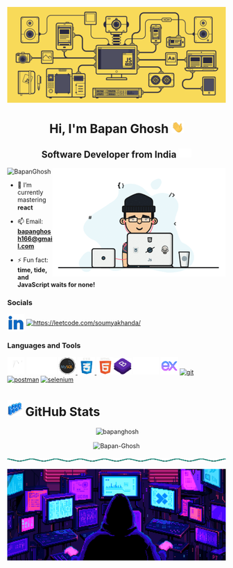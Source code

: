 [![MasterHead](https://raw.githubusercontent.com/SoumyaSagnik/images/main/banner.gif)]([https://soumyasagnik.io](https://raw.githubusercontent.com/Bapan-Ghosh/images/main/banner.gif))
<h1 align="center">Hi, I'm Bapan Ghosh <img src="https://raw.githubusercontent.com/SoumyaSagnik/images/main/hi.gif" width="28px" height="28px" alt="hi" /></h1>
<h2 align="center">Software Developer from India <img src="https://raw.githubusercontent.com/SoumyaSagnik/images/main/flag.gif" width="30px" height="21px" alt="flag" /></h2>
<img align="right" alt="coding" width="400" src="https://raw.githubusercontent.com/SoumyaSagnik/images/main/coder.gif" />

<p align="left"><img src="https://komarev.com/ghpvc/?username=Bapan-Ghosh&label=Profile%20views&color=0e75b6&style=flat" alt="BapanGhosh" /></p>

- 🌱 I’m currently mastering **react** <img src="https://raw.githubusercontent.com/SoumyaSagnik/images/main/react.gif" alt="react.js" width="17.5" height="15" />

- 📫 Email: **bapanghosh166@gmail.com** <img src="https://raw.githubusercontent.com/SoumyaSagnik/images/main/mail.gif" width="20px" alt="email" />


- ⚡ Fun fact: **time, tide, and JavaScript waits for none!**

<h3 align="left">Socials</h3>
<p align="left">
<a href="https://www.linkedin.com/in/bapan-ghosh166/" target="blank"><img align="center" src="https://raw.githubusercontent.com/SoumyaSagnik/images/main/linkedin.gif" alt="https://www.linkedin.com/in/bapan-ghosh166/" height="40" width="40" /></a>
<a href="https://leetcode.com/u/bapanghosh166/" target="blank"><img align="center" src="https://raw.githubusercontent.com/rahuldkjain/github-profile-readme-generator/master/src/images/icons/Social/leet-code.svg" alt="https://leetcode.com/soumyakhanda/" height="30" width="40" /></a>
</p>

<h3 align="left">Languages and Tools</h3>
<p align="left"><a href="https://developer.mozilla.org/en-US/docs/Web/JavaScript" target="_blank" rel="noreferrer"><img src="https://raw.githubusercontent.com/SoumyaSagnik/images/main/js.gif" alt="javascript" width="40" height="40" /></a> <a href="https://reactjs.org/" target="_blank" rel="noreferrer"><img src="https://raw.githubusercontent.com/SoumyaSagnik/images/main/react.gif" alt="react" width="40" height="40" /></a><a href="https://www.java.com" target="_blank" rel="noreferrer"><img src="https://raw.githubusercontent.com/SoumyaSagnik/images/main/java.gif" alt="java" width="30" height="40" /></a> <a href="https://www.mysql.com/" target="_blank" rel="noreferrer"><img src="https://raw.githubusercontent.com/SoumyaSagnik/images/main/mysequel.gif" alt="mysql" width="40" height="40" /></a><a href="https://www.w3schools.com/css/" target="_blank" rel="noreferrer"> <img src="https://raw.githubusercontent.com/SoumyaSagnik/images/main/css.gif" alt="css3" width="40" height="40"/> </a> <a href="https://www.w3.org/html/" target="_blank" rel="noreferrer"> <img src="https://raw.githubusercontent.com/SoumyaSagnik/images/main/html.gif" alt="html5" width="40" height="40" /></a><a href="https://getbootstrap.com/" target="_blank" rel="noreferrer"><img src="https://raw.githubusercontent.com/SoumyaSagnik/images/main/bootstrap.gif" alt="bootstrap" width="40" /></a> <a href="https://nodejs.org" target="_blank" rel="noreferrer"> <img src="https://raw.githubusercontent.com/SoumyaSagnik/images/main/node.js.gif" alt="nodejs" width="60" height="40" /></a> <a href="https://expressjs.com" target="_blank" rel="noreferrer"> <img src="https://raw.githubusercontent.com/SoumyaSagnik/images/main/express.js.png" alt="express" width="40" height="40" /></a> <a href="https://git-scm.com/" target="_blank" rel="noreferrer"> <img src="https://www.vectorlogo.zone/logos/git-scm/git-scm-icon.svg" alt="git" width="40" height="40" /></a>  <a href="https://postman.com" target="_blank" rel="noreferrer"><img src="https://www.vectorlogo.zone/logos/getpostman/getpostman-icon.svg" alt="postman" width="40" height="40" /></a> <a href="https://www.selenium.dev" target="_blank" rel="noreferrer"> <img src="https://raw.githubusercontent.com/detain/svg-logos/780f25886640cef088af994181646db2f6b1a3f8/svg/selenium-logo.svg" alt="selenium" width="40" height="40" /></a></p>

# <img src="https://raw.githubusercontent.com/SoumyaSagnik/images/main/stats.gif" width="35px" alt="stats" /> GitHub Stats

<p align="center">&nbsp;<img align="center" src="https://github-readme-stats-7wbv.vercel.app/api?username=Bapan-Ghosh&show_icons=true&locale=en&theme=tokyonight&hide_border=false&include_all_commits=true&count_private=true" alt="bapanghosh" /></p>

<p align="center"><img align="center" src="https://github-readme-streak-stats.herokuapp.com/?user=Bapan-Ghosh&theme=tokyonight&hide_border=false" alt="Bapan-Ghosh" /></p>

<img align="center" src="https://raw.githubusercontent.com/SoumyaSagnik/images/main/border.gif" alt="border" width="100%" height="7.5rem" />

[![MasterFoot](https://raw.githubusercontent.com/SoumyaSagnik/images/main/banner2.gif)]([https://soumyasagnik.io](https://raw.githubusercontent.com/SoumyaSagnik/images/main/banner2.gif))

